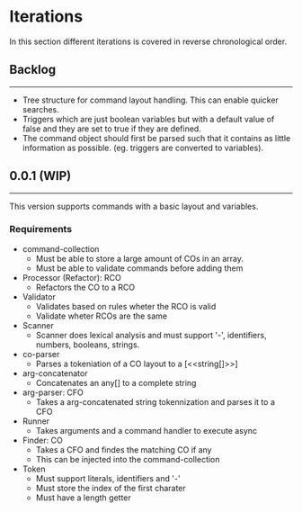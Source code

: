 # Iterations
In this section different iterations is covered in reverse chronological order.

## Backlog
---
 * Tree structure for command layout handling. This can enable quicker searches.
 * Triggers which are just boolean variables but with a default value of false and they are set to true if they are defined.
 * The command object should first be parsed such that it contains as little information as possible. (eg. triggers are converted to variables).

## 0.0.1 (WIP)
---
This version supports commands with a basic layout and variables.

### Requirements
 * command-collection
   * Must be able to store a large amount of COs in an array.
   * Must be able to validate commands before adding them
 * Processor (Refactor): RCO
   * Refactors the CO to a RCO
 * Validator
   * Validates based on rules wheter the RCO is valid
   * Validate wheter RCOs are the same
 * Scanner
   * Scanner does lexical analysis and must support '-', identifiers, numbers, booleans, strings.
 * co-parser
   * Parses a tokeniation of a CO layout to a [<<string[]>>]
 * arg-concatenator
   * Concatenates an any[] to a complete string
 * arg-parser: CFO
   * Takes a arg-concatenated string tokennization and parses it to a CFO
 * Runner
   * Takes arguments and a command handler to execute async
 * Finder: CO
   * Takes a CFO and findes the matching CO if any
   * This can be injected into the command-collection
 * Token
   * Must support literals, identifiers and '-'
   * Must store the index of the first charater
   * Must have a length getter